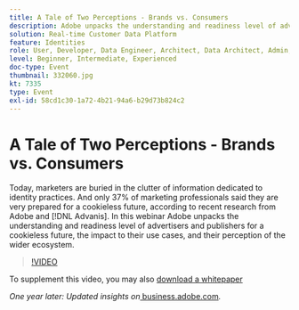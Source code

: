 ```yaml
---
title: A Tale of Two Perceptions - Brands vs. Consumers
description: Adobe unpacks the understanding and readiness level of advertisers and publishers for a cookieless future, the impact to their use cases, and their perception of the wider ecosystem.
solution: Real-time Customer Data Platform
feature: Identities
role: User, Developer, Data Engineer, Architect, Data Architect, Admin, Leader
level: Beginner, Intermediate, Experienced
doc-type: Event
thumbnail: 332060.jpg
kt: 7335
type: Event
exl-id: 58cd1c30-1a72-4b21-94a6-b29d73b824c2
---
```

# A Tale of Two Perceptions - Brands vs. Consumers

Today, marketers are buried in the clutter of information dedicated to identity practices. And only 37% of marketing professionals said they are very prepared for a cookieless future, according to recent research from Adobe and [!DNL Advanis]. In this webinar Adobe unpacks the understanding and readiness level of advertisers and publishers for a cookieless future, the impact to their use cases, and their perception of the wider ecosystem.

>[!VIDEO](https://video.tv.adobe.com/v/332060/?quality=12&learn=on)

To supplement this video, you may also [download a whitepaper](assets/whitepaper-a-tale-of-two-perceptions.pdf)

*One year later: Updated insights on*<a href="https://business.adobe.com/blog/perspectives/a-tale-of-two-perceptions-readiness-for-a-cookieless-future"> business.adobe.com</a>*.*
